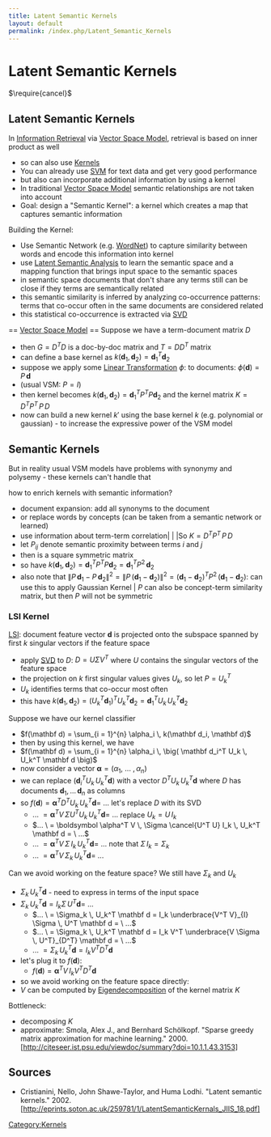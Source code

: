 ```yaml
---
title: Latent Semantic Kernels
layout: default
permalink: /index.php/Latent_Semantic_Kernels
---
```


# Latent Semantic Kernels

$\require{cancel}$

## Latent Semantic Kernels
In [Information Retrieval](Information_Retrieval) via [Vector Space Model](Vector_Space_Model), retrieval is based on inner product as well
- so can also use [Kernels](Kernels)
- You can already use [SVM](SVM) for text data and get very good performance 
- but also can incorporate additional information by using a kernel
- In traditional [Vector Space Model](Vector_Space_Model) semantic relationships are not taken into account 
- Goal: design a "Semantic Kernel": a kernel which creates a map that captures semantic information


Building the Kernel:
- Use Semantic Network (e.g. [WordNet](WordNet)) to capture similarity between words and encode this information into kernel
- use [Latent Semantic Analysis](Latent_Semantic_Analysis) to learn the semantic space and a mapping function that brings input space to the semantic spaces
- in semantic space documents that don't share any terms still can be close if they terms are semantically related 
- this semantic similarity is inferred by analyzing co-occurrence patterns: terms that co-occur often in the same documents are considered related 
- this statistical co-occurrence is extracted via [SVD](SVD)


== [Vector Space Model](Vector_Space_Model) == 
Suppose we have a term-document matrix $D$
- then $G = D^T D$ is a doc-by-doc matrix and $T = D D^T$ matrix
- can define a base kernel as $k(\mathbf d_1, \mathbf d_2) = \mathbf d_1^T \mathbf d_2$
- suppose we apply some [Linear Transformation](Linear_Transformation) $\phi$: to documents: $\phi(\mathbf d) = P \, \mathbf d$
- (usual VSM: $P = I$)
- then kernel becomes $k(\mathbf d_1, \mathbf d_2) = \mathbf d_1^T P^T P \mathbf d_2$ and the kernel matrix $K = D^T P^T \, P \, D$
- now can build a new kernel $k'$ using the base kernel $k$ (e.g. polynomial or gaussian) - to increase the expressive power of the VSM model




## Semantic Kernels
But in reality usual VSM models have problems with synonymy and polysemy - these kernels can't handle that 

how to enrich kernels with semantic information? 
- document expansion: add all synonyms to the document
- or replace words by concepts (can be taken from a semantic network or learned)
- use information about term-term correlation|    | |So $K = D^T P^T \, P \, D$ 
- let  $P_{ij}$ denote semantic proximity between terms $i$ and $j$
- then is a square symmetric matrix
- so have  $k(\mathbf d_1, \mathbf d_2) = \mathbf d_1^T P^T P \mathbf d_2 = \mathbf d_1^T P^2 \, \mathbf d_2$
- also note that $\|  P\, \mathbf d_1 - P\, \mathbf d_2 \|^2 = \| P \, (\mathbf d_1 - \mathbf d_2) \|^2 = (\mathbf d_1 - \mathbf d_2)^T P^2 \, (\mathbf d_1 - \mathbf d_2)$: can use this to apply Gaussian Kernel |
$P$ can also be concept-term similarity matrix, but then $P$ will not be symmetric


### LSI Kernel
[LSI](Latent_Semantic_Analysis): document feature vector $\mathbf d$ is projected onto the subspace spanned by first $k$ singular vectors if the feature space 
- apply [SVD](SVD) to $D$: $D = U \Sigma V^T$ where $U$ contains the singular vectors of the feature space
- the projection on $k$ first singular values gives $U_k$, so let $P = U_k^T$ 
- $U_k$ identifies terms that co-occur most often 
- this have $k(\mathbf d_1, \mathbf d_2) = (U_k^T \mathbf d_1)^T U_k^T \mathbf d_2 = \mathbf d_1^T U_k \, U_k^T \mathbf d_2$ 


Suppose we have our kernel classifier 
- $f(\mathbf d) = \sum_{i = 1}^{n} \alpha_i \, k(\mathbf d_i, \mathbf d)$
- then by using this kernel, we have
- $f(\mathbf d) = \sum_{i = 1}^{n} \alpha_i \, \big( \mathbf d_i^T U_k \, U_k^T \mathbf d \big)$
- now consider a vector $\boldsymbol \alpha = (\alpha_1, \ ... \ , \alpha_n)$ 
- we can replace $\big( \mathbf d_i^T U_k \, U_k^T \mathbf d \big)$ with a vector $D^T U_k \, U_k^T \mathbf d$ where $D$ has documents $\mathbf d_1, \, ... \, \mathbf d_n$ as columns
- so $f(\mathbf d) = \boldsymbol \alpha^T D^T U_k \, U_k^T \mathbf d = \ ...$ let's replace $D$ with its SVD
  - $... \ = \boldsymbol \alpha^T V \, \Sigma U^T U_k \, U_k^T \mathbf d = \ ...$ replace $U_k = U \, I_k$
  - $... \ = \boldsymbol \alpha^T V \, \Sigma \cancel{U^T U} I_k \, U_k^T \mathbf d = \ ...$ 
  - $... \ = \boldsymbol \alpha^T V \, \Sigma \, I_k \, U_k^T \mathbf d = \ ...$ note that $\Sigma \, I_k = \Sigma_k$
  - $... \ = \boldsymbol \alpha^T V \, \Sigma_k \, U_k^T \mathbf d = \ ...$ 


Can we avoid working on the feature space? We still have $\Sigma_k$ and $U_k$
- $\Sigma_k \, U_k^T \mathbf d$ - need to express in terms of the input space
- $\Sigma_k \, U_k^T \mathbf d = I_k \Sigma \, U^T \mathbf d = \ ...$ 
  - $... \ = \Sigma_k \, U_k^T \mathbf d = I_k \underbrace{V^T V}_{I} \Sigma \, U^T \mathbf d = \ ...$
  - $... \ = \Sigma_k \, U_k^T \mathbf d = I_k V^T \underbrace{V \Sigma \, U^T}_{D^T} \mathbf d = \ ...$ 
  - $... \ = \Sigma_k \, U_k^T \mathbf d = I_k V^T D^T \mathbf d$ 
- let's plug it to $f(\mathbf d)$:
  - $f(\mathbf d) = \boldsymbol \alpha^T V \, I_k V^T D^T \mathbf d$
- so we avoid working on the feature space directly: 
- $V$ can be computed by [Eigendecomposition](Eigendecomposition) of the kernel matrix $K$ 


Bottleneck: 
- decomposing $K$ 
- approximate: Smola, Alex J., and Bernhard Schölkopf. "Sparse greedy matrix approximation for machine learning." 2000. [http://citeseer.ist.psu.edu/viewdoc/summary?doi=10.1.1.43.3153]



## Sources
- Cristianini, Nello, John Shawe-Taylor, and Huma Lodhi. "Latent semantic kernels." 2002. [http://eprints.soton.ac.uk/259781/1/LatentSemanticKernals_JIIS_18.pdf]

[Category:Kernels](Category_Kernels)